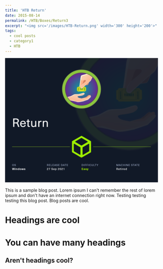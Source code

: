 ```yaml
---
title: 'HTB Return'
date: 2015-08-14
permalink: /HTB/Boxes/Return3
excerpt: "<img src='/images/HTB-Return.png' width='300' height='200'>"
tags:
  - cool posts
  - category1
  - HTB
---
```


![Texto alternativo](/images/HTB-Return.png)


This is a sample blog post. Lorem ipsum I can't remember the rest of lorem ipsum and don't have an internet connection right now. Testing testing testing this blog post. Blog posts are cool.

Headings are cool
======

You can have many headings
======

Aren't headings cool?
------